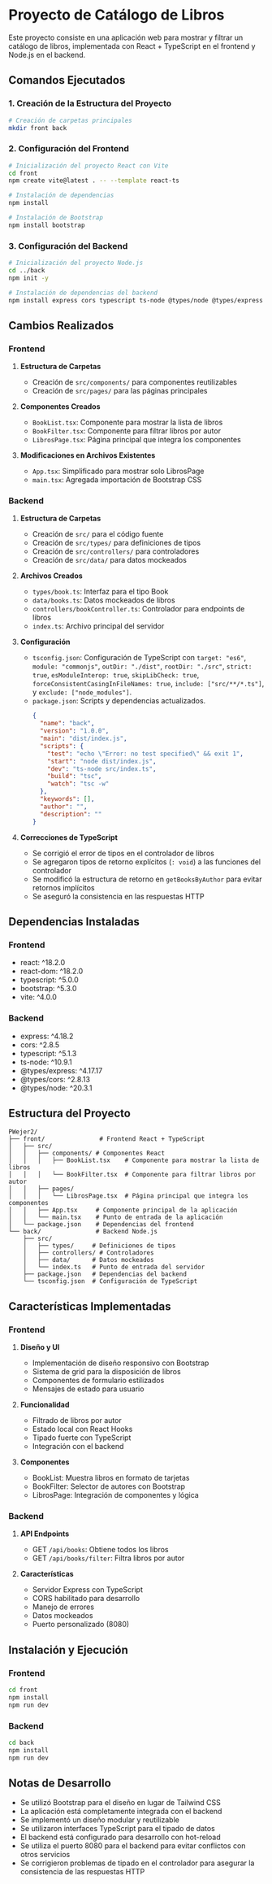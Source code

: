 # Proyecto de Catálogo de Libros

Este proyecto consiste en una aplicación web para mostrar y filtrar un catálogo de libros, implementada con React + TypeScript en el frontend y Node.js en el backend.

## Comandos Ejecutados

### 1. Creación de la Estructura del Proyecto
```bash
# Creación de carpetas principales
mkdir front back
```

### 2. Configuración del Frontend
```bash
# Inicialización del proyecto React con Vite
cd front
npm create vite@latest . -- --template react-ts

# Instalación de dependencias
npm install

# Instalación de Bootstrap
npm install bootstrap
```

### 3. Configuración del Backend
```bash
# Inicialización del proyecto Node.js
cd ../back
npm init -y

# Instalación de dependencias del backend
npm install express cors typescript ts-node @types/node @types/express @types/cors
```

## Cambios Realizados

### Frontend

1. **Estructura de Carpetas**
   - Creación de `src/components/` para componentes reutilizables
   - Creación de `src/pages/` para las páginas principales

2. **Componentes Creados**
   - `BookList.tsx`: Componente para mostrar la lista de libros
   - `BookFilter.tsx`: Componente para filtrar libros por autor
   - `LibrosPage.tsx`: Página principal que integra los componentes

3. **Modificaciones en Archivos Existentes**
   - `App.tsx`: Simplificado para mostrar solo LibrosPage
   - `main.tsx`: Agregada importación de Bootstrap CSS

### Backend

1. **Estructura de Carpetas**
   - Creación de `src/` para el código fuente
   - Creación de `src/types/` para definiciones de tipos
   - Creación de `src/controllers/` para controladores
   - Creación de `src/data/` para datos mockeados

2. **Archivos Creados**
   - `types/book.ts`: Interfaz para el tipo Book
   - `data/books.ts`: Datos mockeados de libros
   - `controllers/bookController.ts`: Controlador para endpoints de libros
   - `index.ts`: Archivo principal del servidor

3. **Configuración**
   - `tsconfig.json`: Configuración de TypeScript con `target: "es6"`, `module: "commonjs"`, `outDir: "./dist"`, `rootDir: "./src"`, `strict: true`, `esModuleInterop: true`, `skipLibCheck: true`, `forceConsistentCasingInFileNames: true`, `include: ["src/**/*.ts"]`, y `exclude: ["node_modules"]`.
   - `package.json`: Scripts y dependencias actualizados.
     ```json
     {
       "name": "back",
       "version": "1.0.0",
       "main": "dist/index.js",
       "scripts": {
         "test": "echo \"Error: no test specified\" && exit 1",
         "start": "node dist/index.js",
         "dev": "ts-node src/index.ts",
         "build": "tsc",
         "watch": "tsc -w"
       },
       "keywords": [],
       "author": "",
       "description": ""
     }
     ```

4. **Correcciones de TypeScript**
   - Se corrigió el error de tipos en el controlador de libros
   - Se agregaron tipos de retorno explícitos (`: void`) a las funciones del controlador
   - Se modificó la estructura de retorno en `getBooksByAuthor` para evitar retornos implícitos
   - Se aseguró la consistencia en las respuestas HTTP

## Dependencias Instaladas

### Frontend
- react: ^18.2.0
- react-dom: ^18.2.0
- typescript: ^5.0.0
- bootstrap: ^5.3.0
- vite: ^4.0.0

### Backend
- express: ^4.18.2
- cors: ^2.8.5
- typescript: ^5.1.3
- ts-node: ^10.9.1
- @types/express: ^4.17.17
- @types/cors: ^2.8.13
- @types/node: ^20.3.1

## Estructura del Proyecto
```
PWejer2/
├── front/               # Frontend React + TypeScript
│   ├── src/
│   │   ├── components/ # Componentes React
│   │   │   ├── BookList.tsx    # Componente para mostrar la lista de libros
│   │   │   └── BookFilter.tsx  # Componente para filtrar libros por autor
│   │   ├── pages/
│   │   │   └── LibrosPage.tsx  # Página principal que integra los componentes
│   │   ├── App.tsx     # Componente principal de la aplicación
│   │   └── main.tsx    # Punto de entrada de la aplicación
│   └── package.json    # Dependencias del frontend
└── back/               # Backend Node.js
    ├── src/
    │   ├── types/     # Definiciones de tipos
    │   ├── controllers/ # Controladores
    │   ├── data/      # Datos mockeados
    │   └── index.ts   # Punto de entrada del servidor
    ├── package.json   # Dependencias del backend
    └── tsconfig.json  # Configuración de TypeScript
```

## Características Implementadas

### Frontend
1. **Diseño y UI**
   - Implementación de diseño responsivo con Bootstrap
   - Sistema de grid para la disposición de libros
   - Componentes de formulario estilizados
   - Mensajes de estado para usuario

2. **Funcionalidad**
   - Filtrado de libros por autor
   - Estado local con React Hooks
   - Tipado fuerte con TypeScript
   - Integración con el backend

3. **Componentes**
   - BookList: Muestra libros en formato de tarjetas
   - BookFilter: Selector de autores con Bootstrap
   - LibrosPage: Integración de componentes y lógica

### Backend
1. **API Endpoints**
   - GET `/api/books`: Obtiene todos los libros
   - GET `/api/books/filter`: Filtra libros por autor

2. **Características**
   - Servidor Express con TypeScript
   - CORS habilitado para desarrollo
   - Manejo de errores
   - Datos mockeados
   - Puerto personalizado (8080)

## Instalación y Ejecución

### Frontend
```bash
cd front
npm install
npm run dev
```

### Backend
```bash
cd back
npm install
npm run dev
```

## Notas de Desarrollo
- Se utilizó Bootstrap para el diseño en lugar de Tailwind CSS
- La aplicación está completamente integrada con el backend
- Se implementó un diseño modular y reutilizable
- Se utilizaron interfaces TypeScript para el tipado de datos
- El backend está configurado para desarrollo con hot-reload
- Se utiliza el puerto 8080 para el backend para evitar conflictos con otros servicios
- Se corrigieron problemas de tipado en el controlador para asegurar la consistencia de las respuestas HTTP 